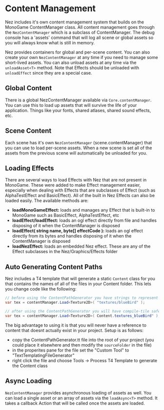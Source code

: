 Content Management
==========
Nez includes it's own content management system that builds on the MonoGame ContentManager class. All content management goes through the `NezContentManager` which is a subclass of ContentManager. The debug console has a 'assets' command that will log all scene or global assets so you will always know what is still in memory.

Nez provides containers for global and per-scene content. You can also create your own `NezContentManager` at any time if you need to manage some short-lived assets. You can also unload assets at any time via the `unloadAsset<T>` method. Note that Effects should be unloaded with `unloadEffect` since they are a special case.


## Global Content
There is a global NezContentManager available via `Core.contentManager`. You can use this to load up assets that will survive the life of your application. Things like your fonts, shared atlases, shared sound effects, etc.


## Scene Content
Each scene has it's own `NezContentManager` (scene.contentManager) that you can use to load per-scene assets. When a new scene is set all of the assets from the previous scene will automatically be unloaded for you.



## Loading Effects
There are several ways to load Effects with Nez that are not present in MonoGame. These were added to make Effect management easier, especially when dealing with Effects that are subclasses of Effect (such as AlphaTestEffect and BasicEffect). All of the built in Nez Effects can also be loaded easily. The available methods are:

- **loadMonoGameEffect<T>:** loads and manages any Effect that is built-in to MonoGame such as BasicEffect, AlphaTestEffect, etc
- **loadEffect/loadEffect<T>:** loads an ogl effect directly from file and handles disposing of it when the ContentManager is disposed
- **loadEffect<T>( string name, byte[] effectCode ):** loads an ogl effect directly from its bytes and handles disposing of it when the ContentManager is disposed
- **loadNezEffect:** loads an embedded Nez effect. These are any of the Effect subclasses in the Nez/Graphics/Effects folder



## Auto Generating Content Paths
Nez includes a T4 template that will generate a static `Content` class for you that contains the names of all of the files in your Content folder. This lets you change code like the following:

```csharp
// before using the ContentPathGenerator you have strings to represent your content
var tex = contentManager.Load<Texture2D>( "textures/blueBird" );

// after using the ContentPathGenerator you will have compile-tile safety for your content
var tex = contentManager.Load<Texture2D>( Content.textures_blueBird" );
```

The big advantage to using it is that you will never have a reference to content that doesnt actually exist in your project. Setup is as follows:

- copy the ContentPathGenerator.tt file into the root of your project (you could place it elsewhere and then modify the `sourceFolder` in the file)
- in the properites pane for the file set the "Custom Tool" to "TextTemplatingFileGenerator"
- right click the file and choose Tools -> Process T4 Template to generate the Content class


## Async Loading
`NezContentManager` provides asynchronous loading of assets as well. You can load a single asset or an array of assets via the `loadAsync<T>` method. It takes a callback Action that will be called once the assets are loaded.
